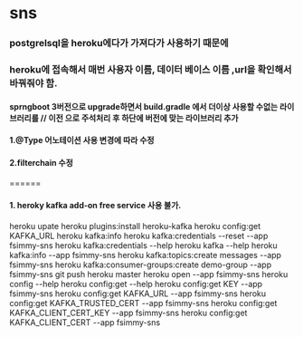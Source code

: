 # sns

### postgrelsql을 heroku에다가 가져다가 사용하기 때문에
### heroku에 접속해서 매번 사용자 이름, 데이터 베이스 이름 ,url을 확인해서 바꿔줘야 함.

#### sprngboot 3버전으로 upgrade하면서 build.gradle 에서 더이상 사용할 수없는 라이브러리를 // 이전 으로 주석처리 후 하단에 버전에 맞는 라이브러리 추가
#### 1.@Type 어노테이션 사용 변경에 따라 수정
#### 2.filterchain 수정
======
#### 1. heroky kafka add-on free service 사용 불가.


 heroku upate
 heroku plugins:install heroku-kafka
 heroku config:get KAFKA_URL
 heroku kafka:info
 heroku kafka:credentials --reset --app fsimmy-sns
 heroku kafka:credentials --help
 heroku kafka --help
 heroku kafka:info --app fsimmy-sns
 heroku kafka:topics:create messages --app fsimmy-sns
 heroku kafka:consumer-groups:create demo-group --app fsimmy-sns
 git push heroku master
 heroku  open --app fsimmy-sns
 heroku config --help
 heroku config:get --help
 heroku config:get KEY --app fsimmy-sns
 heroku config:get KAFKA_URL --app fsimmy-sns
 heroku config:get KAFKA_TRUSTED_CERT --app fsimmy-sns
 heroku config:get KAFKA_CLIENT_CERT_KEY --app fsimmy-sns
 heroku config:get KAFKA_CLIENT_CERT --app fsimmy-sns

